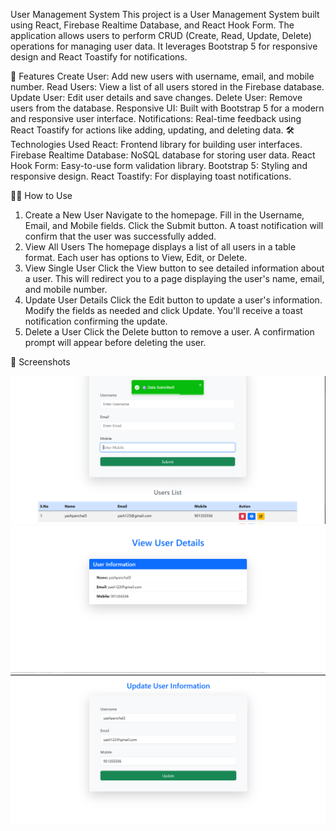 User Management System
This project is a User Management System built using React, Firebase Realtime Database, and React Hook Form. The application allows users to perform CRUD (Create, Read, Update, Delete) operations for managing user data. It leverages Bootstrap 5 for responsive design and React Toastify for notifications.

🚀 Features
Create User: Add new users with username, email, and mobile number.
Read Users: View a list of all users stored in the Firebase database.
Update User: Edit user details and save changes.
Delete User: Remove users from the database.
Responsive UI: Built with Bootstrap 5 for a modern and responsive user interface.
Notifications: Real-time feedback using React Toastify for actions like adding, updating, and deleting data.
🛠️ Technologies Used
React: Frontend library for building user interfaces.
Firebase Realtime Database: NoSQL database for storing user data.
React Hook Form: Easy-to-use form validation library.
Bootstrap 5: Styling and responsive design.
React Toastify: For displaying toast notifications.

🧑‍💻 How to Use
1. Create a New User
Navigate to the homepage.
Fill in the Username, Email, and Mobile fields.
Click the Submit button.
A toast notification will confirm that the user was successfully added.
2. View All Users
The homepage displays a list of all users in a table format.
Each user has options to View, Edit, or Delete.
3. View Single User
Click the View button to see detailed information about a user.
This will redirect you to a page displaying the user's name, email, and mobile number.
4. Update User Details
Click the Edit button to update a user's information.
Modify the fields as needed and click Update.
You'll receive a toast notification confirming the update.
5. Delete a User
Click the Delete button to remove a user.
A confirmation prompt will appear before deleting the user.

📸 Screenshots

![Create User Form ](./src/assets/images/Create-View.png)
![Singleuser View ](./src/assets/images/SigleView.png)
![Update User ](./src/assets/images/update.png)


